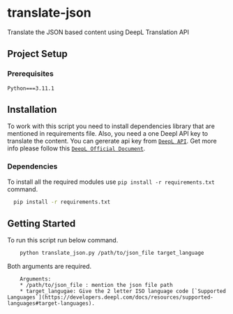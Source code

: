 # translate-json
Translate the JSON based content using DeepL Translation API

## Project Setup

### Prerequisites

```
Python===3.11.1
```

## Installation

To work with this script you need to install dependencies library that are mentioned in requirements file. 
Also, you need a one Deepl API key to translate the content. You can gererate api key from [`DeepL API`](https://www.deepl.com/en/pro-api). Get more info please follow this [`DeepL Official Document`](https://developers.deepl.com/docs).

### Dependencies

To install all the required modules use `pip install -r requirements.txt` command.

```bash
  pip install -r requirements.txt
```

## Getting Started

To run this script run below command.

```bash
    python translate_json.py /path/to/json_file target_language
```

Both arguments are required. 
```
    Arguments: 
    * /path/to/json_file : mention the json file path
    * target_langugae: Give the 2 letter ISO language code [`Supported Languages`](https://developers.deepl.com/docs/resources/supported-languages#target-languages).
```
